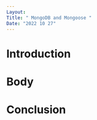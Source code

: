 ```yaml
---
Layout:
Title: " MongoDB and Mongoose "
Date: "2022 10 27"
---
```


# Introduction


# Body

# Conclusion
